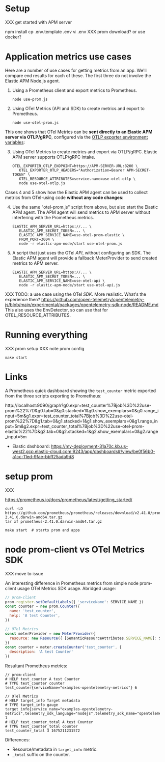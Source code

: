 
# Setup

XXX get started with APM server

npm install
cp .env.template .env
vi .env
XXX prom download? or use docker?


# Application metrics use cases

Here are a number of use cases for getting metrics from an app. We'll compare
end results for each of these. The first three do not involve the Elastic
APM Node.js agent.

1. Using a Prometheus client and export metrics to Prometheus.
   ```
   node use-prom.js
   ```

2. Using OTel Metrics (API and SDK) to create metrics and export to Prometheus.
   ```
   node use-otel-prom.js
   ```

This one shows that OTel Metrics can be **sent directly to an Elastic APM server
via OTLP/gRPC**, configured via the
[OTLP exporter environment variables](https://opentelemetry.io/docs/concepts/sdk-configuration/otlp-exporter-configuration/):

3. Using OTel Metrics to create metrics and export via OTLP/gRPC.
   Elastic APM server supports OTLP/gRPC intake.
   ```
   OTEL_EXPORTER_OTLP_ENDPOINT=https://APM-SERVER-URL:8200 \
      OTEL_EXPORTER_OTLP_HEADERS="Authorization=Bearer APM-SECRET-TOKEN" \
      OTEL_RESOURCE_ATTRIBUTES=service.name=use-otel-otlp \
      node use-otel-otlp.js
   ```

Cases 4 and 5 show how the Elastic APM agent can be used to collect metrics
from OTel-using code **without any code changes**:

4. Use the same "otel-prom.js" script from above, but also start the Elastic APM
   agent. The APM agent will send metrics to APM server without interfering with
   the Prometheus metrics.
   ```
   ELASTIC_APM_SERVER_URL=https://... \
      ELASTIC_APM_SECRET_TOKEN=... \
      ELASTIC_APM_SERVICE_NAME=use-otel-prom-elastic \
      PROM_PORT=3004 \
      node -r elastic-apm-node/start use-otel-prom.js
   ```

5. A script that just uses the OTel *API*, without configuring an SDK. The
   Elastic APM agent will provide a fallback MeterProvider to send created
   metrics to APM server.
   ```
   ELASTIC_APM_SERVER_URL=https://... \
      ELASTIC_APM_SECRET_TOKEN=... \
      ELASTIC_APM_SERVICE_NAME=use-otel-api \
      node -r elastic-apm-node/start use-otel-api.js
   ```

XXX TODO: a use case using the OTel *SDK*. More realistic. What's the experience
   then?
   https://github.com/open-telemetry/opentelemetry-js/blob/main/experimental/packages/opentelemetry-sdk-node/README.md
   This also uses the EnvDetector, so can use that for OTEL_RESOURCE_ATTRIBUTES.

# Running everything

XXX prom setup
XXX note prom config

```
make start
```

# Links

A Prometheus quick dashboard showing the `test_counter` metric exported from
the three scripts exporting to Prometheus:

http://localhost:9090/graph?g0.expr=test_counter%7Bjob%3D%22use-prom%22%7D&g0.tab=0&g0.stacked=1&g0.show_exemplars=0&g0.range_input=5m&g1.expr=test_counter_total%7Bjob%3D%22use-otel-prom%22%7D&g1.tab=0&g1.stacked=1&g1.show_exemplars=0&g1.range_input=5m&g2.expr=test_counter_total%7Bjob%3D%22use-otel-prom-elastic%22%7D&g2.tab=0&g2.stacked=1&g2.show_exemplars=0&g2.range_input=5m


- Elastic dashboard: https://my-deployment-31a70c.kb.us-west2.gcp.elastic-cloud.com:9243/app/dashboards#/view/be0f56b0-a1cc-11ed-9fae-bbff25ada9d8


# setup prom

XXX

https://prometheus.io/docs/prometheus/latest/getting_started/

```
curl -LO https://github.com/prometheus/prometheus/releases/download/v2.41.0/prometheus-2.41.0.darwin-amd64.tar.gz
tar xf prometheus-2.41.0.darwin-amd64.tar.gz

make start  # starts prom and apps
```


# node prom-client vs OTel Metrics SDK

XXX move to issue

An interesting difference in Prometheus metrics from simple node prom-client usage
OTel Metrics SDK usage. Abridged usage:

```js
// prom-client
prom.register.setDefaultLabels({ 'serviceName': SERVICE_NAME })
const counter = new prom.Counter({
  name: 'test_counter',
  help: 'A test Counter',
})

// OTel Metrics
const meterProvider = new MeterProvider({
  resource: new Resource({ [SemanticResourceAttributes.SERVICE_NAME]: SERVICE_NAME })
})
const counter = meter.createCounter('test_counter', {
  description: 'A test Counter'
})
```

Resultant Prometheus metrics:

```
// prom-client
# HELP test_counter A test Counter
# TYPE test_counter counter
test_counter{serviceName="examples-opentelemetry-metrics"} 6

// OTel Metrics
# HELP target_info Target metadata
# TYPE target_info gauge
target_info{service_name="examples-opentelemetry-metrics",telemetry_sdk_language="nodejs",telemetry_sdk_name="opentelemetry",telemetry_sdk_version="1.9.1"} 1
# HELP test_counter_total A test Counter
# TYPE test_counter_total counter
test_counter_total 3 1675211231572
```

Differences:
- Resource/metadata in `target_info` metric.
- `_total` suffix on the counter.

